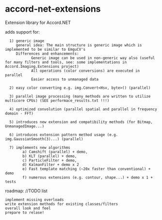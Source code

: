 accord-net-extensions
=====================

Extension library for Accord.NET

adds support for:

      1) generic image 
	     general idea: The main structure is generic image which is implemented to be similar to EmguCV's
		 Differences and enhancements:
				Generic image can be used in non-generic way also (useful for many filters and tools, see: some implementations in Accord.Imaging.Extensions project)
				All operations (color conversions) are executed in parallel
			    Easier access to unmanaged data
	  
      2) easy color converting e.g. img.Convert<Hsv, byte>() (parallel)
      
	  3) parallel image processing (many methods are written to utilize multicore CPUs) (SEE performace_results.txt !!!)
      
	  4) optimized convolution (parallel spatial and parallel in frequency domain - FFT)
      
	  5) introduces new extension and compatibility methods (for Bitmap, UnmanagedImage...)
      
	  6) introduces extension pattern method usage (e.g. img.GaussianSmooth(3)...) (parallel)
      
	  7) implements new algorithms 
	  		a) Camshift (parallel) + demo, 
	  		b) KLT (parallel) + demo, 
	  		c) ParticleFilter + demo, 
	  		d) KalmanFilter + demo x 2
	  		e) Fast template matching (~20x faster than conventional) + demo
	  		f) numerous extensions (e.g. contour, shape...) + demo x 1 + tests
   
   
roadmap: //TODO list
	  
	implement missing overloads
	write extension methods for existing classes/filters
	overall look and feel
	prepare to relase!
